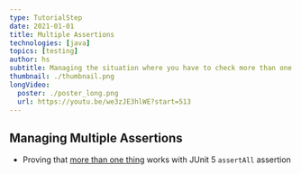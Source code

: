 ```yaml
---
type: TutorialStep
date: 2021-01-01
title: Multiple Assertions
technologies: [java]
topics: [testing]
author: hs
subtitle: Managing the situation where you have to check more than one assertion
thumbnail: ./thumbnail.png
longVideo:
  poster: ./poster_long.png
  url: https://youtu.be/we3zJE3hlWE?start=513
---
```


## Managing Multiple Assertions
- Proving that [more than one thing](https://junit.org/junit5/docs/current/user-guide/#writing-tests-assertions) works with JUnit 5 `assertAll` assertion

